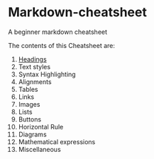 # Markdown-cheatsheet

A beginner markdown cheatsheet

The contents of this Cheatsheet are:

1. [Headings](https://github.com/shubanms/markdown-cheatsheet/blob/main/cheat%20sheet/heading.md)
2. Text styles
3. Syntax Highlighting
4. Alignments
5. Tables
6. Links
7. Images
8. Lists
9. Buttons
10. Horizontal Rule
11. Diagrams
12. Mathematical expressions
13. Miscellaneous
